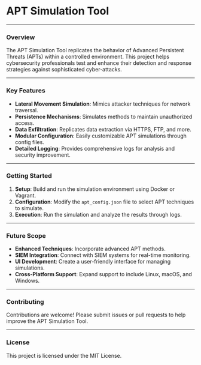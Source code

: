 # APT Simulation Tool

---

### Overview
The APT Simulation Tool replicates the behavior of Advanced Persistent Threats (APTs) within a controlled environment. This project helps cybersecurity professionals test and enhance their detection and response strategies against sophisticated cyber-attacks.

---

### Key Features
- **Lateral Movement Simulation**: Mimics attacker techniques for network traversal.
- **Persistence Mechanisms**: Simulates methods to maintain unauthorized access.
- **Data Exfiltration**: Replicates data extraction via HTTPS, FTP, and more.
- **Modular Configuration**: Easily customizable APT simulations through config files.
- **Detailed Logging**: Provides comprehensive logs for analysis and security improvement.

---

### Getting Started
1. **Setup**: Build and run the simulation environment using Docker or Vagrant.
2. **Configuration**: Modify the `apt_config.json` file to select APT techniques to simulate.
3. **Execution**: Run the simulation and analyze the results through logs.

---

### Future Scope
- **Enhanced Techniques**: Incorporate advanced APT methods.
- **SIEM Integration**: Connect with SIEM systems for real-time monitoring.
- **UI Development**: Create a user-friendly interface for managing simulations.
- **Cross-Platform Support**: Expand support to include Linux, macOS, and Windows.

---

### Contributing
Contributions are welcome! Please submit issues or pull requests to help improve the APT Simulation Tool.

---

### License
This project is licensed under the MIT License.
